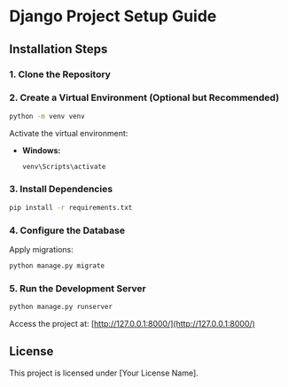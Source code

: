# Django Project Setup Guide

## Installation Steps

### 1. Clone the Repository

### 2. Create a Virtual Environment (Optional but Recommended)
```bash
python -m venv venv
```
Activate the virtual environment:
- **Windows:**
  ```bash
  venv\Scripts\activate
  ```

### 3. Install Dependencies
```bash
pip install -r requirements.txt
```

### 4. Configure the Database
Apply migrations:
```bash
python manage.py migrate
```

### 5. Run the Development Server
```bash
python manage.py runserver
```
Access the project at: [http://127.0.0.1:8000/](http://127.0.0.1:8000/)

## License
This project is licensed under [Your License Name].